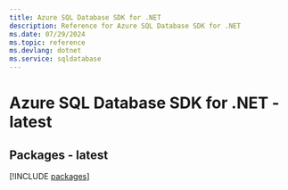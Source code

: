 ```yaml
---
title: Azure SQL Database SDK for .NET
description: Reference for Azure SQL Database SDK for .NET
ms.date: 07/29/2024
ms.topic: reference
ms.devlang: dotnet
ms.service: sqldatabase
---
```

# Azure SQL Database SDK for .NET - latest
## Packages - latest
[!INCLUDE [packages](sql-database-index.md)]